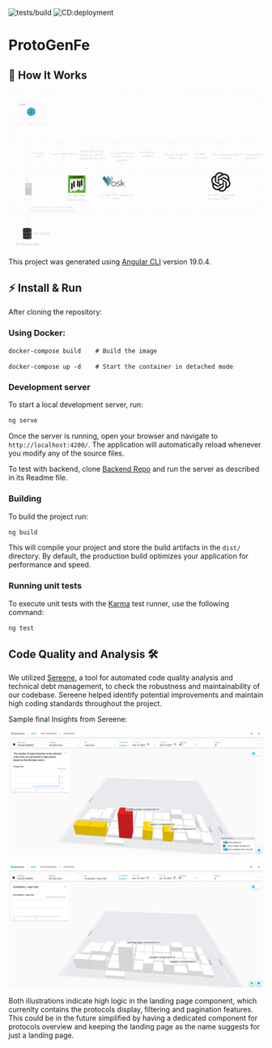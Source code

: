 ![tests/build](https://github.com/SoftwareEngineering-WS2025-ARMMS/ProtoGen-fe/actions/workflows/ci.yml/badge.svg)
![CD:deployment](https://github.com/SoftwareEngineering-WS2025-ARMMS/ProtoGen-fe/actions/workflows/cd.yml/badge.svg)

# ProtoGenFe

## 🔧 How It Works

<p align="center">
  <a href="./docs/images/protogen-detailled.png"><img src="./docs/images/protogen-detailled.png" alt="Protogen Workflow"></a>
</p>

This project was generated using [Angular CLI](https://github.com/angular/angular-cli) version 19.0.4.

## ⚡ Install & Run

After cloning the repository:

### Using Docker:

`docker-compose build    # Build the image`

`docker-compose up -d    # Start the container in detached mode`

### Development server

To start a local development server, run:

```bash
ng serve
```

Once the server is running, open your browser and navigate to `http://localhost:4200/`. The application will automatically reload whenever you modify any of the source files.

To test with backend, clone [Backend Repo](https://github.com/SoftwareEngineering-WS2025-ARMMS/GEN_AI_Protokoll.git) and run the server as described in its Readme file.

### Building

To build the project run:

```bash
ng build
```

This will compile your project and store the build artifacts in the `dist/` directory. By default, the production build optimizes your application for performance and speed.

### Running unit tests

To execute unit tests with the [Karma](https://karma-runner.github.io) test runner, use the following command:

```bash
ng test
```

## Code Quality and Analysis 🛠️

We utilized [Sereene](https://www.seerene.com/de/), a tool for automated code quality analysis and technical debt management, to check the robustness and maintainability of our codebase. Sereene helped identify potential improvements and maintain high coding standards throughout the project.

Sample final Insights from Sereene:

<a href="./docs/images/sereene-logic-size.jpeg"><img src="./docs/images/sereene-logic-size.jpeg" alt="Logic Size"></a>

<a href="./docs/images/sereene-complexity-logic.jpeg"><img src="./docs/images/sereene-complexity-logic.jpeg" alt="Complexity Logic"></a>

Both illustrations indicate high logic in the landing page component, which currenlty contains the protocols display, filtering and pagination features. This could be in the future simplified by having a dedicated component for protocols overview and keeping the landing page as the name suggests for just a landing page.
